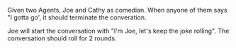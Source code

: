 Given two Agents, Joe and Cathy as comedian. 
When anyone of them says "I gotta go', it should terminate the converation. 

Joe will start the conversation with "I'm Joe, let's keep the joke rolling".
The conversation should roll for 2 rounds. 
